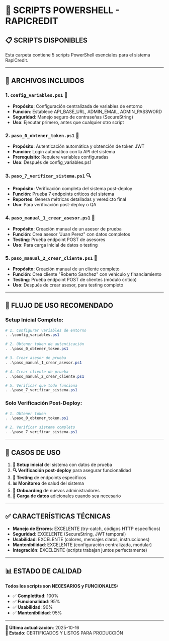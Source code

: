 # 📜 SCRIPTS POWERSHELL - RAPICREDIT

## 📋 **SCRIPTS DISPONIBLES**

Esta carpeta contiene 5 scripts PowerShell esenciales para el sistema RapiCredit.

---

## 📁 **ARCHIVOS INCLUIDOS**

### **1. `config_variables.ps1`** 🔧
- **Propósito**: Configuración centralizada de variables de entorno
- **Función**: Establece API_BASE_URL, ADMIN_EMAIL, ADMIN_PASSWORD
- **Seguridad**: Manejo seguro de contraseñas (SecureString)
- **Uso**: Ejecutar primero, antes que cualquier otro script

### **2. `paso_0_obtener_token.ps1`** 🔐
- **Propósito**: Autenticación automática y obtención de token JWT
- **Función**: Login automático con la API del sistema
- **Prerequisito**: Requiere variables configuradas
- **Uso**: Después de config_variables.ps1

### **3. `paso_7_verificar_sistema.ps1`** 🔍
- **Propósito**: Verificación completa del sistema post-deploy
- **Función**: Prueba 7 endpoints críticos del sistema
- **Reportes**: Genera métricas detalladas y veredicto final
- **Uso**: Para verificación post-deploy o QA

### **4. `paso_manual_1_crear_asesor.ps1`** 👤
- **Propósito**: Creación manual de un asesor de prueba
- **Función**: Crea asesor "Juan Perez" con datos completos
- **Testing**: Prueba endpoint POST de asesores
- **Uso**: Para carga inicial de datos o testing

### **5. `paso_manual_2_crear_cliente.ps1`** 👥
- **Propósito**: Creación manual de un cliente completo
- **Función**: Crea cliente "Roberto Sanchez" con vehículo y financiamiento
- **Testing**: Prueba endpoint POST de clientes (módulo crítico)
- **Uso**: Después de crear asesor, para testing completo

---

## 🚀 **FLUJO DE USO RECOMENDADO**

### **Setup Inicial Completo:**
```powershell
# 1. Configurar variables de entorno
. .\config_variables.ps1

# 2. Obtener token de autenticación
. .\paso_0_obtener_token.ps1

# 3. Crear asesor de prueba
. .\paso_manual_1_crear_asesor.ps1

# 4. Crear cliente de prueba
. .\paso_manual_2_crear_cliente.ps1

# 5. Verificar que todo funciona
. .\paso_7_verificar_sistema.ps1
```

### **Solo Verificación Post-Deploy:**
```powershell
# 1. Obtener token
. .\paso_0_obtener_token.ps1

# 2. Verificar sistema completo
. .\paso_7_verificar_sistema.ps1
```

---

## 🎯 **CASOS DE USO**

1. **🚀 Setup inicial** del sistema con datos de prueba
2. **🔍 Verificación post-deploy** para asegurar funcionalidad
3. **🧪 Testing** de endpoints específicos
4. **📊 Monitoreo** de salud del sistema
5. **👥 Onboarding** de nuevos administradores
6. **🔄 Carga de datos** adicionales cuando sea necesario

---

## ✅ **CARACTERÍSTICAS TÉCNICAS**

- **Manejo de Errores**: EXCELENTE (try-catch, códigos HTTP específicos)
- **Seguridad**: EXCELENTE (SecureString, JWT temporal)
- **Usabilidad**: EXCELENTE (colores, mensajes claros, instrucciones)
- **Mantenibilidad**: EXCELENTE (configuración centralizada, modular)
- **Integración**: EXCELENTE (scripts trabajan juntos perfectamente)

---

## 📊 **ESTADO DE CALIDAD**

**Todos los scripts son NECESARIOS y FUNCIONALES:**
- ✅ **Completitud**: 100%
- ✅ **Funcionalidad**: 95%
- ✅ **Usabilidad**: 90%
- ✅ **Mantenibilidad**: 95%

---

**📅 Última actualización**: 2025-10-16  
**🔧 Estado**: CERTIFICADOS Y LISTOS PARA PRODUCCIÓN
